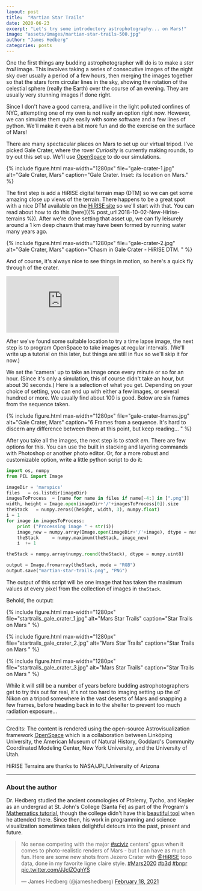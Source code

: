 ```yaml
---
layout: post
title:  "Martian Star Trails"
date: 2020-06-23
excerpt: "Let's try some introductory astrophotography... on Mars!"
image: "assets/images/martian-star-trails-500.jpg"
author: "James Hedberg"
categories: posts
---
```


One the first things any budding astrophotographer will do is to make a *star trail* image. This involves taking a series of consecutive images of the night sky over usually a period of a few hours, then merging the images together so that the stars form circular lines in the sky, showing the rotation of the celestial sphere (really the Earth) over the course of an evening. They are usually very stunning images if done right.

Since I don't have a good camera, and live in the light polluted confines of NYC, attempting one of my own is not really an option right now. However, we can simulate them quite easily with some software and a few lines of python. We'll make it even a bit more fun and do the exercise on the surface of Mars!

There are many spectacular places on Mars to set up our virtual tripod. I've picked Gale Crater, where the rover _Curiosity_ is currently making rounds, to try out this set up. We'll use [OpenSpace](https://www.openspaceproject.com/) to do our simulations.

{%
include figure.html
max-width="1280px"
file="gale-crater-1.jpg" alt="Gale Crater, Mars"
caption="Gale Crater. Inset: its location on Mars."
%}

The first step is add a HiRISE digital terrain map (DTM) so we can get some amazing close up views of the terrain. There happens to be a great spot with a nice DTM available on the [HiRISE site](https://www.uahirise.org/dtm/dtm.php?ID=PSP_006855_1750) so we'll start with that. You can read about how to do this [here]({% post_url 2018-10-02-New-Hirise-terrains %}). After we're done setting that asset up, we can fly leisurely around a 1 km deep chasm that may have been formed by running water many years ago.

{%
include figure.html
max-width="1280px"
file="gale-crater-2.jpg" alt="Gale Crater, Mars"
caption="Chasm in Gale Crater - HiRISE DTM. "
%}

And of course, it's always nice to see things in motion, so here's a quick fly through of the crater.

<div class='embed-container'><iframe src='https://www.youtube.com/embed/L87gACa26T4' frameborder='0' allowfullscreen></iframe></div>

After we've found some suitable location to try a time lapse image, the next step is to program OpenSpace to take images at regular intervals. (We'll write up a tutorial on this later, but things are still in flux so we'll skip it for now.)

We set the 'camera' up to take an image once every minute or so for an hour. (Since it's only a simulation, this of course didn't take an hour, but about 30 seconds.) Here is a selection of what you get. Depending on your choice of setting, you can end up with either a few images, or several hundred or more. We usually find about 100 is good. Below are six frames from the sequence taken.

{%
include figure.html
max-width="1280px"
file="gale-crater-frames.jpg" alt="Gale Crater, Mars"
caption="6 Frames from a sequence. It's hard to discern any difference between them at this point, but keep reading... "
%}

After you take all the images, the next step is to _stack em_. There are few options for this. You can use the built in stacking and layering commands with Photoshop or another photo editor. Or, for a more robust and customizable option, write a little python script to do it:

```python
import os, numpy
from PIL import Image

imageDir = 'marspics'
files   = os.listdir(imageDir)
imagesToProcess  = [name for name in files if name[-4:] in [".png"]]
width, height = Image.open(imageDir+'/'+imagesToProcess[0]).size
theStack   = numpy.zeros((height, width, 3), numpy.float)
i = 1
for image in imagesToProcess:
    print ("Processing image " + str(i))
    image_new = numpy.array(Image.open(imageDir+'/'+image), dtype = numpy.float)
    theStack     = numpy.maximum(theStack, image_new)
    i  += 1

theStack = numpy.array(numpy.round(theStack), dtype = numpy.uint8)

output = Image.fromarray(theStack, mode = "RGB")
output.save("martian-star-trails.png", "PNG")
```

The output of this script will be one image that has taken the maximum values at every pixel from the collection of images in `theStack`.

Behold, the output:

{%
include figure.html
max-width="1280px"
file="startrails_gale_crater_1.jpg" alt="Mars Star Trails"
caption="Star Trails on Mars "
%}

{%
include figure.html
max-width="1280px"
file="startrails_gale_crater_2.jpg" alt="Mars Star Trails"
caption="Star Trails on Mars "
%}

{%
include figure.html
max-width="1280px"
file="startrails_gale_crater_3.jpg" alt="Mars Star Trails"
caption="Star Trails on Mars "
%}

While it will still be a number of years before budding astrophotographers get to try this out for real, it's not too hard to imaging setting up the ol' Nikon on a tripod somewhere in the vast deserts of Mars and snapping a few frames, before heading back in to the shelter to prevent too much radiation exposure...

---

Credits: The content is rendered using the open-source Astrovisualization framework [OpenSpace](https://openspaceproject.com) which is a collaboration between Linköping University, the American Museum of Natural History, Goddard's Community Coordinated Modeling Center, New York University, and the University of Utah.

HiRISE Terrains are thanks to NASA/JPL/University of Arizona

---

### About the author

Dr. Hedberg studied the ancient cosmologies of Ptolemy, Tycho, and Kepler as an undergrad at St. John's College (Santa Fe) as part of the Program's [Mathematics tutorial](https://www.sjc.edu/academic-programs/undergraduate/classes/mathematics-tutorial), though the college didn't have this [beautiful tool](https://www.sjc.edu/news/armillary-sphere-unveiled-santa-fe-campus) when he attended there. Since then, his work in programming and science visualization sometimes takes delightful detours into the past, present and future.

<blockquote class="twitter-tweet"><p lang="en" dir="ltr">No sense competing with the major <a href="https://twitter.com/hashtag/sciviz?src=hash&amp;ref_src=twsrc%5Etfw">#sciviz</a> centers&#39; gpus when it comes to photo-realistic renders of Mars - but I can have as much fun. Here are some new shots from Jezero Crater with <a href="https://twitter.com/HiRISE?ref_src=twsrc%5Etfw">@HiRISE</a> topo data, done in my favorite ligne claire style. <a href="https://twitter.com/hashtag/Mars2020?src=hash&amp;ref_src=twsrc%5Etfw">#Mars2020</a> <a href="https://twitter.com/hashtag/b3d?src=hash&amp;ref_src=twsrc%5Etfw">#b3d</a> <a href="https://twitter.com/hashtag/bnpr?src=hash&amp;ref_src=twsrc%5Etfw">#bnpr</a> <a href="https://t.co/JJclZOghYS">pic.twitter.com/JJclZOghYS</a></p>&mdash; James Hedberg (@jameshedberg) <a href="https://twitter.com/jameshedberg/status/1362392537781186561?ref_src=twsrc%5Etfw">February 18, 2021</a></blockquote> <script async src="https://platform.twitter.com/widgets.js" charset="utf-8"></script>
